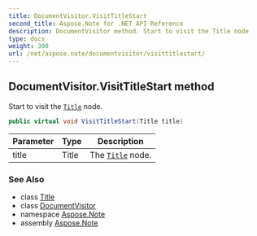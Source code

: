 ```yaml
---
title: DocumentVisitor.VisitTitleStart
second_title: Aspose.Note for .NET API Reference
description: DocumentVisitor method. Start to visit the Title node
type: docs
weight: 300
url: /net/aspose.note/documentvisitor/visittitlestart/
---
```

## DocumentVisitor.VisitTitleStart method

Start to visit the [`Title`](../../title/) node.

```csharp
public virtual void VisitTitleStart(Title title)
```

| Parameter | Type | Description |
| --- | --- | --- |
| title | Title | The [`Title`](../../title/) node. |

### See Also

* class [Title](../../title/)
* class [DocumentVisitor](../)
* namespace [Aspose.Note](../../documentvisitor/)
* assembly [Aspose.Note](../../../)


